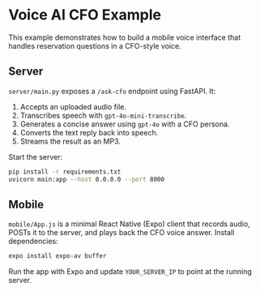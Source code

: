 # Voice AI CFO Example

This example demonstrates how to build a mobile voice interface that
handles reservation questions in a CFO-style voice.

## Server

`server/main.py` exposes a `/ask-cfo` endpoint using FastAPI. It:

1. Accepts an uploaded audio file.
2. Transcribes speech with `gpt-4o-mini-transcribe`.
3. Generates a concise answer using `gpt-4o` with a CFO persona.
4. Converts the text reply back into speech.
5. Streams the result as an MP3.

Start the server:

```bash
pip install -r requirements.txt
uvicorn main:app --host 0.0.0.0 --port 8000
```

## Mobile

`mobile/App.js` is a minimal React Native (Expo) client that records
audio, POSTs it to the server, and plays back the CFO voice answer.
Install dependencies:

```bash
expo install expo-av buffer
```

Run the app with Expo and update `YOUR_SERVER_IP` to point at the
running server.
